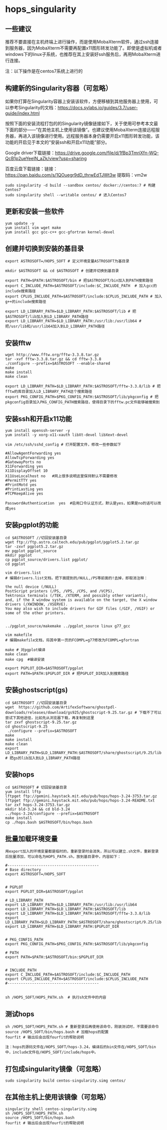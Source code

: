 # hops_singularity


## 一些建议

推荐不要直接在主机终端上进行操作，而是使用MobaXterm软件，通过ssh连接到服务器，因为MobaXterm不需要再配置x11图形转发功能了。即使是虚拟机或者windows下的linux子系统，也推荐在其上安装好ssh服务后，再用MobaXterm进行连接。

注：以下操作是在centos7系统上进行的

## 构建新的Singularity容器（可忽略）

如果你打算在Singularity容器上安装该软件，方便移植到其他服务器上使用，可以参考Singularity的文档：https://docs.sylabs.io/guides/3.7/user-guide/index.html

按照下面的安装流程打包的的Singularity镜像链接如下，关于使用可参考本文最下面的部分——“在其他主机上使用该镜像”。也建议使用MobaXterm连接远程服务器，再进入该镜像进行使用。远程服务器本身仍需要开启x11图形转发功能，该功能的开启见于本文的“安装ssh和开启x11功能”部分。

Google driver下载链接：https://drive.google.com/file/d/1fBp3TmriXfn-WQ-QcB1p2ueYeeIN_aZk/view?usp=sharing

百度云盘下载链接：链接：https://pan.baidu.com/s/1QOuegr9dD_thrwEdTJWt3w  提取码：vm2w


```
sudo singularity -d build --sandbox centos/ docker://centos:7 # 构建Centos7
sudo singularity shell --writable centos/ # 进入Centos7
```

## 更新和安装一些软件

```
yum update -y
yum install vim wget make
yum install gcc gcc-c++ gcc-gfortran kernel-devel
```

## 创建并切换到安装的基目录

```
export ASTROSOFT=/HOPS_SOFT # 定义环境变量ASTROSOFT为基目录

mkdir $ASTROSOFT && cd $ASTROSOFT # 创建并切换到基目录

export PATH=$PATH:$ASTROSOFT/bin # 把$ASTROSOFT/bin加入到PATH搜索路径
export C_INCLUDE_PATH=$ASTROSOFT/include:$C_INCLUDE_PATH  # 加入gcc的include搜索路径
export CPLUS_INCLUDE_PATH=$ASTROSOFT/include:$CPLUS_INCLUDE_PATH # 加入g++的include搜索路径

export LD_LIBRARY_PATH=$LD_LIBRARY_PATH:$ASTROSOFT/lib # 把$ASTROSOFT/lib加入到LD_LIBRARY_PATH路径
export LD_LIBRARY_PATH=$LD_LIBRARY_PATH:/usr/lib:/usr/lib64 # 把/usr/lib和/usr/lib64加入到LD_LIBRARY_PATH路径
```

## 安装fftw

```
wget http://www.fftw.org/fftw-3.3.8.tar.gz
tar -xvf fftw-3.3.8.tar.gz && cd fftw-3.3.8
./configure --prefix=$ASTROSOFT --enable-shared
make
make install
make clean

export LD_LIBRARY_PATH=$LD_LIBRARY_PATH:$ASTROSOFT/fftw-3.3.8/lib # 把fftw的库目录加入LD_LIBRARY_PATH这个搜索路径
export PKG_CONFIG_PATH=$PKG_CONFIG_PATH:$ASTROSOFT/lib/pkgconfig # 把pkgconfig目录加入PKG_CONFIG_PATH搜索路径，使得目录下的fftw.pc文件能够被搜索到
```

## 安装ssh和开启x11功能

```
yum install openssh-server -y
yum install -y xorg-x11-xauth libXt-devel libXext-devel

vim /etc/ssh/sshd_config # 打开配置文件，修改一些参数如下

#AllowAgentForwarding yes
AllowTcpForwarding yes
#GatewayPorts no
X11Forwarding yes
X11DisplayOffset 10
X11UseLocalhost no   #网上很多说明这里保持默认不需要修改
#PermitTTY yes
#PrintMotd yes
#PrintLastLog yes
#TCPKeepAlive yes

PasswordAuthentication  yes  #启用口令认证方式，默认是yes，如果是no的话可以改成yes
```

## 安装pgplot的功能

```
cd $ASTROSOFT //切回安装基目录
wget ftp://ftp.astro.caltech.edu/pub/pgplot/pgplot5.2.tar.gz
tar -zxvf pgplot5.2.tar.gz
mv pgplot pgplot_source
mkdir pgplot
cp pgplot_source/drivers.list pgplot/
cd pgplot

vim drivers.list
# 编辑drivers.list文档，把下面提到的/NULL,/PS等前面的!去掉，即取消注释：

the null device (/NULL)
PostScript printers (/PS, /VPS, /CPS, and /VCPS),
Tektronix terminals (/TEK, /XTERM, and possibly other variants),
and, if the X window system is available on the target, the X window drivers (/XWINDOW, /XSERVE).
You may also wish to include drivers for GIF files (/GIF, /VGIF) or some of the other printers.


../pgplot_source/makemake ../pgplot_source linux g77_gcc

vim makefile
# 编辑makefile文档，将其中第一页的FCOMPL=g77修改为FCOMPL=gfortran

make # 对pgplot编译
make clean
make cpg  #编译安装

export PGPLOT_DIR=$ASTROSOFT/pgplot
export PATH=$PATH:$PGPLOT_DIR # 把PGPLOT_DIR加入到搜索路径
```

## 安装ghostscript(gs)

```
cd $ASTROSOFT //切回安装基目录
wget  https://github.com/ArtifexSoftware/ghostpdl-downloads/releases/download/gs925/ghostscript-9.25.tar.gz # 下载不了可以尝试下其他途径，比如先从浏览器下载，再复制到这里
tar zxvf ghostscript-9.25.tar.gz
cd ghostscript-9.25
 ./configure --prefix=$ASTROSOFT
make
make install
make clean
export LD_LIBRARY_PATH=$LD_LIBRARY_PATH:$ASTROSOFT/share/ghostscript/9.25/lib # 把gs的lib加入到LD_LIBRARY_PATH路径
```

## 安装hops

```
cd $ASTROSOFT # 切回安装基目录
yum install lftp
lftpget ftp://gemini.haystack.mit.edu/pub/hops/hops-3.24-3753.tar.gz
lftpget ftp://gemini.haystack.mit.edu/pub/hops/hops-3.24-README.txt
tar zxf hops-3.24-3753.tar.gz
mkdir bld-3.24 && cd bld-3.24
../hops-3.24/configure --prefix=$ASTROSOFT
make install
cp ./hops.bash $ASTROSOFT/bin/hops.bash
```

## 批量加载环境变量
```
用export加入的环境变量都是临时的，重新登录时会消失，所以可以建立.sh文件，重新登录后批量添加，可以命名为HOPS_PATH.sh，放到基目录中，内容如下：

#-----------------------------------------
# Base directory
export ASTROSOFT=/HOPS_SOFT


# PGPLOT
export PGPLOT_DIR=$ASTROSOFT/pgplot

# LD_LIBRARY_PATH
export LD_LIBRARY_PATH=$LD_LIBRARY_PATH:/usr/lib:/usr/lib64
export LD_LIBRARY_PATH=$LD_LIBRARY_PATH:$ASTROSOFT/lib
export LD_LIBRARY_PATH=$LD_LIBRARY_PATH:$ASTROSOFT/fftw-3.3.8/lib
export LD_LIBRARY_PATH=$LD_LIBRARY_PATH:$ASTROSOFT/share/ghostscript/9.25/lib
export LD_LIBRARY_PATH=$LD_LIBRARY_PATH:$PGPLOT_DIR


# PKG_CONFIG_PATH
export PKG_CONFIG_PATH=$PKG_CONFIG_PATH:$ASTROSOFT/lib/pkgconfig

# PATH
export PATH=$PATH:$ASTROSOFT/bin:$PGPLOT_DIR


# INCLUDE_PATH
export C_INCLUDE_PATH=$ASTROSOFT/include:$C_INCLUDE_PATH
export CPLUS_INCLUDE_PATH=$ASTROSOFT/include:$CPLUS_INCLUDE_PATH 
#-----------------------------------------


sh /HOPS_SOFT/HOPS_PATH.sh  # 执行sh文件中的内容
```


## 测试hops

```
sh /HOPS_SOFT/HOPS_PATH.sh # 重新登录后再使用该命令，刚装测试时，不需要该命令
source /HOPS_SOFT/bin/hops.bash # 加载hops的配置
fourfit # 输出后会出现fourfit的帮助说明

注：hops的源码文件在/HOPS_SOFT/hops-3.24，编译后的bin文件在/HOPS_SOFT/bin中，include文件在/HOPS_SOFT/include/hops中。
```


## 打包成singularity镜像（可忽略）

```
sudo singularity build centos-singularity.simg centos/
```

## 在其他主机上使用该镜像（可忽略）
```
singularity shell centos-singularity.simg
sh /HOPS_SOFT/HOPS_PATH.sh
source /HOPS_SOFT/bin/hops.bash
fourfit # 输出后会出现fourfit的帮助说明
```
